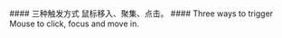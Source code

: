 <cn>
#### 三种触发方式
鼠标移入、聚集、点击。
</cn>

<us>
#### Three ways to trigger
Mouse to click, focus and move in.
</us>
